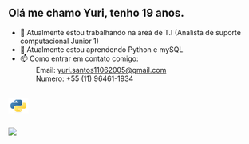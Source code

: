  ## Olá me chamo Yuri, tenho 19 anos.

- 🔭 Atualmente estou trabalhando na areá de T.I (Analista de suporte computacional Junior 1)
- 🌱 Atualmente estou aprendendo Python e mySQL
- 📫 Como entrar em contato comigo:<br>
&nbsp;&nbsp;&nbsp;&nbsp;&nbsp;&nbsp;&nbsp;&nbsp;Email: yuri.santos11062005@gmail.com <br>
&nbsp;&nbsp;&nbsp;&nbsp;&nbsp;&nbsp;&nbsp;&nbsp;Numero: +55 (11) 96461-1934

<div style="display: inline_block"><br>
  <img align="center" alt="-Python" height="30" width="40" src="https://raw.githubusercontent.com/devicons/devicon/master/icons/python/python-original.svg">
</div>

  ##

<div>
  <a href="https://www.linkedin.com/in/yuri-andrade-santos-4a785b256/" target="_blank"><img src="https://img.shields.io/badge/-LinkedIn-%230077B5?style=for-the-badge&logo=linkedin&logoColor=white" target="_blank"></a> 
  
</div>

